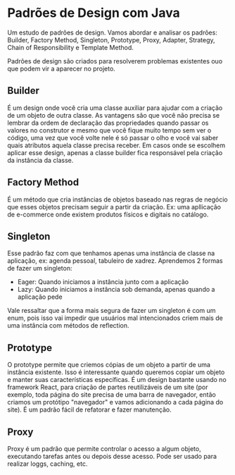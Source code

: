 # Padrões de Design com Java

Um estudo de padrões de design. Vamos abordar e 
analisar os padrões: Builder, Factory Method, 
Singleton, Prototype, Proxy, Adapter, Strategy, 
Chain of Responsibility e Template Method.


Padrões de design são criados para resolverem problemas existentes ouo que podem vir a aparecer no projeto.

## Builder
É um design onde você cria uma classe auxiliar para ajudar com a criação de um objeto de outra classe. As vantagens são que você não precisa se lembrar da ordem de declaração das propriedades quando passar os valores no construtor e mesmo que você fique muito tempo sem ver o código, uma vez que você volte nele é só passar o olho e você vai saber quais atributos aquela classe precisa receber. Em casos onde se escolhem aplicar esse design, apenas a classe builder fica responsável pela criação da instância da classe.


## Factory Method
É um método que cria instâncias de objetos baseado nas regras de negócio que esses objetos precisam seguir a partir da criação. Ex: uma apllicação de e-commerce onde existem produtos físicos e digitais no catálogo.


## Singleton
Esse padrão faz com que tenhamos apenas uma instância de classe na aplicação, ex: agenda pessoal, tabuleiro de xadrez. Aprendemos 2 formas de fazer um singleton:

- Eager: Quando iniciamos a instância junto com a aplicação
- Lazy: Quando iniciamos a instância sob demanda, apenas quando a aplicação pede


Vale ressaltar que a forma mais segura de fazer um singleton é com um enum, pois isso vai impedir que usuários mal intencionados criem mais de uma instância com métodos de reflection.


## Prototype
O prototype permite que criemos cópias de um objeto a partir de uma instância existente. Isso é interessante quando queremos copiar um objeto e manter suas características específicas.
 É um design  bastante usando no framework React, para criação de partes reutilizáveis de um site (por exemplo, toda página do site precisa de uma barra de navegador, então criamos um protótipo "navegador" e vamos adicionando a cada página do site). É um padrão fácil de refatorar e fazer manutenção.


## Proxy
Proxy é um padrão que permite controlar o acesso a algum objeto, executando tarefas antes ou depois desse acesso. Pode ser usado para realizar loggs, caching, etc.
